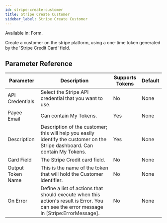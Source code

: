 ```yaml
---
id: stripe-create-customer
title: Stripe Create Customer
sidebar_label: Stripe Create Customer
---
```


Available in: Form.


Create a customer on the stripe platform, using a one-time token generated by the 'Stripe Credit Card' field.

## Parameter Reference
| Parameter | Description | Supports Tokens | Default |
| -- | -- | -- | -- |
| API Credentials | Select the Stripe API credential that you want to use. | No | None |
| Payee Email | Can contain My Tokens. | Yes | None |
| Description | Description of the customer; this will help you easily identify the customer on the Stripe dashboard. Can contain My Tokens. | Yes | None |
| Card Field | The Stripe Credit card field. | No | None |
| Output Token Name | This is the name of the token that will hold the Customer identifier. | No | None |
| On Error | Define a list of actions that should execute when this action's result is Error. You can see the error message in [Stripe:ErrorMessage]. | No | None |

